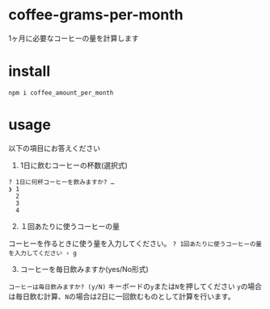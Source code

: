 # coffee-grams-per-month

1ヶ月に必要なコーヒーの量を計算します

# install

`npm i coffee_amount_per_month`

# usage
以下の項目にお答えください

1. 1日に飲むコーヒーの杯数(選択式)

```shell
? 1日に何杯コーヒーを飲みますか? … 
❯ 1
  2
  3
  4
```

2. １回あたりに使うコーヒーの量

コーヒーを作るときに使う量を入力してください。
`? 1回あたりに使うコーヒーの量を入力してください › g`

3. コーヒーを毎日飲みますか(yes/No形式)

`コーヒーは毎日飲みますか? (y/N)`
キーボードの`y`または`N`を押してください
`y`の場合は毎日飲む計算、`N`の場合は2日に一回飲むものとして計算を行います。
